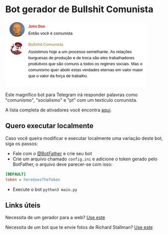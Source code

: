# Bot gerador de Bullshit Comunista

![Communism](res/bullshit_example.jpg)

Este magnífico bot para Telegram irá responder palavras como "comunismo", "socialismo" e "pt" com um textículo comunista.

A lista completa de ativadores você encontra [aqui](activation.py).

## Quero executar localmente

Caso você queira modificar e executar localmente uma variação deste bot, siga os passos:

- Fale com o [@BotFather](https://telegram.me/BotFather) e crie seu bot
- Crie um arquivo chamado `config.ini` e adicione o token gerado pelo BotFather, o arquivo deve parecer-se com isso:

```ini
[DEFAULT]
token = hereGoesTheToken
```

- Execute o bot `python3 main.py`

## Links úteis

Necessita de um gerador para a web? [Use este](https://github.com/asgunzi/BullshitComunista)

Necessita de um bot que te envie fotos de Richard Stallman? [Use este](https://github.com/jcanabarro/StallmanBot)

